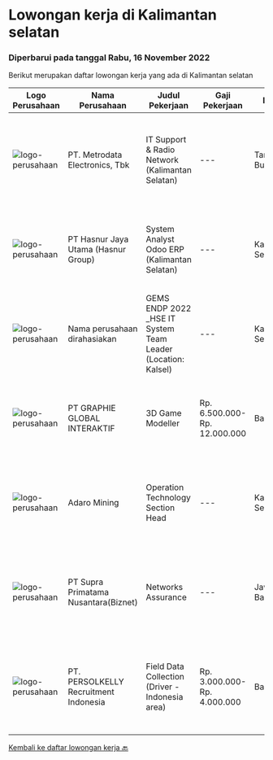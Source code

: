 
  # Lowongan kerja di Kalimantan selatan

  ### Diperbarui pada tanggal Rabu, 16 November 2022

  Berikut merupakan daftar lowongan kerja yang ada di Kalimantan selatan

  |Logo Perusahaan | Nama Perusahaan | Judul Pekerjaan | Gaji Pekerjaan | Lokasi | Deskripsi | Tanggal diunggah | Pranala |
  | -------------- | --------------- | --------------- | --------- | --------- | -------------- | ------- | ----------- |
  |![logo-perusahaan](https://image-service-cdn.seek.com.au/0d75518309b56a3cff39daa569b0ba02cc7a22f2/ee4dce1061f3f616224767ad58cb2fc751b8d2dc)|PT. Metrodata Electronics, Tbk|IT Support & Radio Network (Kalimantan Selatan)|---|Tanah Bumbu|Dapat bekerjasama dengan tim Konsisten melakukan absensi harian Dapat melakukan Installasi OS Windows semua versi Dapat melakukan troubleshooting...|Selasa, 15 November 2022|https://www.jobstreet.co.id/id/job/it-support-radio-network-kalimantan-selatan-4106255?token=0~a6637479-0100-4cbf-90fb-a81c2d301d9d&sectionRank=1&jobId=jobstreet-id-job-4106255|
|![logo-perusahaan](https://image-service-cdn.seek.com.au/ce6f66b5ddea48c0961eddc201a535616844de99/ee4dce1061f3f616224767ad58cb2fc751b8d2dc)|PT Hasnur Jaya Utama (Hasnur Group)|System Analyst Odoo ERP (Kalimantan Selatan)|---|Kalimantan Selatan|Job requirement:  Candidate must possess at least a Bachelor's Degree in Finance/Accountancy or equivalent. Fresh graduates are welcome to apply....|Jumat, 11 November 2022|https://www.jobstreet.co.id/id/job/system-analyst-odoo-erp-kalimantan-selatan-4103445?token=0~a6637479-0100-4cbf-90fb-a81c2d301d9d&sectionRank=2&jobId=jobstreet-id-job-4103445|
|![logo-perusahaan](https://i.ibb.co/sqvTCh9/112815900-stock-vector-no-image-available-icon-flat-vector.webp)|Nama perusahaan dirahasiakan|GEMS ENDP 2022 _HSE IT System Team Leader (Location: Kalsel)|---|Kalimantan Selatan|Responsibilities: Manage multiple challenging projects. Assess current state and define business solutions. Analyze and propose business needs....|Sabtu, 05 November 2022|https://www.jobstreet.co.id/id/job/gems-endp-2022-_hse-it-system-team-leader-location%3A-kalsel-4083864?token=0~a6637479-0100-4cbf-90fb-a81c2d301d9d&sectionRank=3&jobId=jobstreet-id-job-4083864|
|![logo-perusahaan](https://image-service-cdn.seek.com.au/f9a751ea24d68e4658d0eb7882e2db58a9b95cb0/ee4dce1061f3f616224767ad58cb2fc751b8d2dc)|PT GRAPHIE GLOBAL INTERAKTIF|3D Game Modeller|Rp. 6.500.000-Rp. 12.000.000|Bali|Job Responsibilities: Creating 3D Model character for game Smoothing a 3D file Editing 3D File UV Unwrap texturing Humanoid Rigging Required Software...|Senin, 07 November 2022|https://www.jobstreet.co.id/id/job/3d-game-modeller-4095478?token=0~a6637479-0100-4cbf-90fb-a81c2d301d9d&sectionRank=4&jobId=jobstreet-id-job-4095478|
|![logo-perusahaan](https://image-service-cdn.seek.com.au/9df6b5cb2fe487a9feef54e5d6b60ed590c67471/ee4dce1061f3f616224767ad58cb2fc751b8d2dc)|Adaro Mining|Operation Technology Section Head|---|Kalimantan Selatan|Job Responsibilities: Lead, Align and Monitor current Digitalization program across core operation divisions ( Production , Marketing &amp; Coal...|Kamis, 03 November 2022|https://www.jobstreet.co.id/id/job/operation-technology-section-head-4093355?token=0~a6637479-0100-4cbf-90fb-a81c2d301d9d&sectionRank=5&jobId=jobstreet-id-job-4093355|
|![logo-perusahaan](https://image-service-cdn.seek.com.au/1033d36f751f076cfdd637ed0acbcbf8508866ec/ee4dce1061f3f616224767ad58cb2fc751b8d2dc)|PT Supra Primatama Nusantara(Biznet)|Networks Assurance|---|Jawa Barat|Tanggung Jawab:  Melakukan Audit &amp; Commissioning jaringan Fiber Optic (FTTx GPON, and Metro Ethernet) Memastikan pembangunan jaringan fiber optik...|Selasa, 25 Oktober 2022|https://www.jobstreet.co.id/id/job/networks-assurance-4080224?token=0~a6637479-0100-4cbf-90fb-a81c2d301d9d&sectionRank=6&jobId=jobstreet-id-job-4080224|
|![logo-perusahaan](https://image-service-cdn.seek.com.au/a778cc2d537d275f0abc3d64068f14c4c640057e/ee4dce1061f3f616224767ad58cb2fc751b8d2dc)|PT. PERSOLKELLY Recruitment Indonesia|Field Data Collection (Driver - Indonesia area)|Rp. 3.000.000-Rp. 4.000.000|Bali|Job Description: Kumpulkan (peta) imajiner di area sesuai instruksi pemimpin. Memenuhi target pemetaan harian/bulanan &amp; mengoperasikan, menangani...|Rabu, 26 Oktober 2022|https://www.jobstreet.co.id/id/job/field-data-collection-driver-indonesia-area-4081173?token=0~a6637479-0100-4cbf-90fb-a81c2d301d9d&sectionRank=7&jobId=jobstreet-id-job-4081173|


  [Kembali ke daftar lowongan kerja 🔙](../README.md#daftar-lowongan-kerja)
  